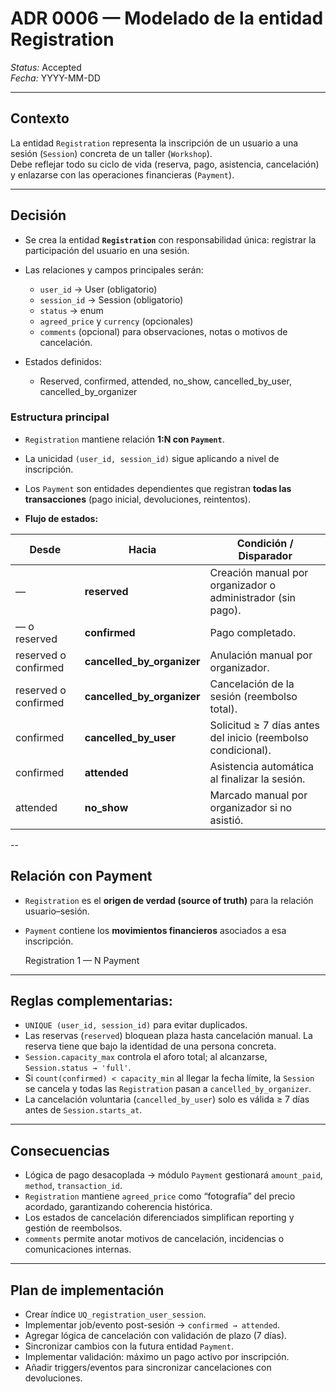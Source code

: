 # ADR 0006 — Modelado de la entidad Registration

*Status:* Accepted  
*Fecha:* YYYY-MM-DD  

---

## Contexto
La entidad `Registration` representa la inscripción de un usuario a una sesión (`Session`) concreta de un taller (`Workshop`).  
Debe reflejar todo su ciclo de vida (reserva, pago, asistencia, cancelación) y enlazarse con las operaciones financieras (`Payment`).

---

## Decisión
- Se crea la entidad **`Registration`** con responsabilidad única: registrar la participación del usuario en una sesión.  
- Las relaciones y campos principales serán:
  - `user_id` → User (obligatorio)  
  - `session_id` → Session (obligatorio)  
  - `status` → enum  
  - `agreed_price` y `currency` (opcionales)  
  - `comments` (opcional) para observaciones, notas o motivos de cancelación.  

- Estados definidos:
  - Reserved, confirmed, attended, no_show, cancelled_by_user, cancelled_by_organizer
 
### Estructura principal
- `Registration` mantiene relación **1:N con `Payment`**.  
- La unicidad `(user_id, session_id)` sigue aplicando a nivel de inscripción.  
- Los `Payment` son entidades dependientes que registran **todas las transacciones** (pago inicial, devoluciones, reintentos).  


- **Flujo de estados:**

| Desde     | Hacia                    | Condición / Disparador                                                |
|------------|--------------------------|------------------------------------------------------------------------|
| —          | **reserved**             | Creación manual por organizador o administrador (sin pago).                           |
| — o reserved         | **confirmed**            | Pago completado.                                                      |
| reserved o confirmed  | **cancelled_by_organizer** | Anulación manual por organizador.                                    |
| reserved o confirmed  | **cancelled_by_organizer** | Cancelación de la sesión (reembolso total).                          |
| confirmed  | **cancelled_by_user**    | Solicitud ≥ 7 días antes del inicio (reembolso condicional).          |
| confirmed  | **attended**             | Asistencia automática al finalizar la sesión.                         |
| attended   | **no_show**              | Marcado manual por organizador si no asistió.                         |

--

## Relación con Payment

- `Registration` es el **origen de verdad (source of truth)** para la relación usuario–sesión.  
- `Payment` contiene los **movimientos financieros** asociados a esa inscripción.

  Registration 1 — N Payment
---

## Reglas complementarias:
- `UNIQUE (user_id, session_id)` para evitar duplicados.  
- Las reservas (`reserved`) bloquean plaza hasta cancelación manual. La reserva tiene que bajo la identidad de una persona concreta.
- `Session.capacity_max` controla el aforo total; al alcanzarse, `Session.status → 'full'`.  
- Si `count(confirmed) < capacity_min` al llegar la fecha límite, la `Session` se cancela y todas las `Registration` pasan a `cancelled_by_organizer`.  
- La cancelación voluntaria (`cancelled_by_user`) solo es válida ≥ 7 días antes de `Session.starts_at`.  

---

## Consecuencias
- Lógica de pago desacoplada → módulo `Payment` gestionará `amount_paid`, `method`, `transaction_id`.  
- `Registration` mantiene `agreed_price` como “fotografía” del precio acordado, garantizando coherencia histórica.  
- Los estados de cancelación diferenciados simplifican reporting y gestión de reembolsos.  
- `comments` permite anotar motivos de cancelación, incidencias o comunicaciones internas.  

---

## Plan de implementación
- Crear índice `UQ_registration_user_session`.  
- Implementar job/evento post-sesión → `confirmed → attended`.  
- Agregar lógica de cancelación con validación de plazo (7 días).  
- Sincronizar cambios con la futura entidad `Payment`.
- Implementar validación: máximo un pago activo por inscripción.  
- Añadir triggers/eventos para sincronizar cancelaciones con devoluciones.

